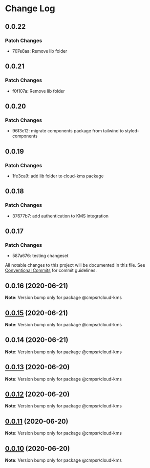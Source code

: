 # Change Log

## 0.0.22

### Patch Changes

- 707e8aa: Remove lib folder

## 0.0.21

### Patch Changes

- f0f107a: Remove lib folder

## 0.0.20

### Patch Changes

- 96f3c12: migrate components package from tailwind to styled-components

## 0.0.19

### Patch Changes

- 1fe3ca9: add lib folder to cloud-kms package

## 0.0.18

### Patch Changes

- 37677b7: add authentication to KMS integration

## 0.0.17

### Patch Changes

- 587a676: testing changeset

All notable changes to this project will be documented in this file.
See [Conventional Commits](https://conventionalcommits.org) for commit guidelines.

## 0.0.16 (2020-06-21)

**Note:** Version bump only for package @cmpsr/cloud-kms

## [0.0.15](https://github.com/cmpsr/composer/compare/v0.0.14...v0.0.15) (2020-06-21)

**Note:** Version bump only for package @cmpsr/cloud-kms

## 0.0.14 (2020-06-21)

**Note:** Version bump only for package @cmpsr/cloud-kms

## [0.0.13](https://github.com/cmpsr/composer/compare/v0.0.15...v0.0.13) (2020-06-20)

**Note:** Version bump only for package @cmpsr/cloud-kms

## [0.0.12](https://github.com/cmpsr/composer/compare/v0.0.15...v0.0.12) (2020-06-20)

**Note:** Version bump only for package @cmpsr/cloud-kms

## [0.0.11](https://github.com/cmpsr/composer/compare/v0.0.15...v0.0.11) (2020-06-20)

**Note:** Version bump only for package @cmpsr/cloud-kms

## [0.0.10](https://github.com/cmpsr/composer/compare/v0.0.15...v0.0.10) (2020-06-20)

**Note:** Version bump only for package @cmpsr/cloud-kms
